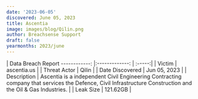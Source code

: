 ```yaml
---
date: '2023-06-05'
discovered: June 05, 2023
title: Ascentia
image: images/blog/Qilin.png
author: Breachsense Support
draft: false
yearmonths: 2023/june
---
```



| Data Breach Report
------------:     |:-------------:    | :-----:|
| Victim      | ascentia.us      | 
| Threat Actor      | Qilin      | 
| Date Discovered      | Jun 05, 2023      | 
| Description      | Ascentia is a independent Civil Engineering Contracting company that services the Defence, Civil Infrastructure Construction and the Oil & Gas Industries.      | 
| Leak Size      | 121.62GB      | 

